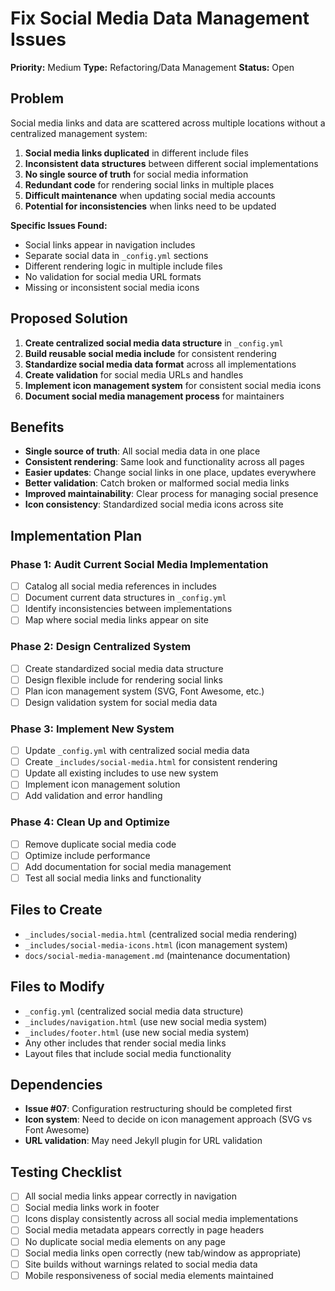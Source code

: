 # Fix Social Media Data Management Issues

**Priority:** Medium
**Type:** Refactoring/Data Management
**Status:** Open

## Problem

Social media links and data are scattered across multiple locations without a centralized management system:

1. **Social media links duplicated** in different include files
2. **Inconsistent data structures** between different social implementations
3. **No single source of truth** for social media information
4. **Redundant code** for rendering social links in multiple places
5. **Difficult maintenance** when updating social media accounts
6. **Potential for inconsistencies** when links need to be updated

**Specific Issues Found:**
- Social links appear in navigation includes
- Separate social data in `_config.yml` sections
- Different rendering logic in multiple include files
- No validation for social media URL formats
- Missing or inconsistent social media icons

## Proposed Solution

1. **Create centralized social media data structure** in `_config.yml`
2. **Build reusable social media include** for consistent rendering
3. **Standardize social media data format** across all implementations
4. **Create validation** for social media URLs and handles
5. **Implement icon management system** for consistent social media icons
6. **Document social media management process** for maintainers

## Benefits

- **Single source of truth**: All social media data in one place
- **Consistent rendering**: Same look and functionality across all pages
- **Easier updates**: Change social links in one place, updates everywhere
- **Better validation**: Catch broken or malformed social media links
- **Improved maintainability**: Clear process for managing social presence
- **Icon consistency**: Standardized social media icons across site

## Implementation Plan

### Phase 1: Audit Current Social Media Implementation
- [ ] Catalog all social media references in includes
- [ ] Document current data structures in `_config.yml`
- [ ] Identify inconsistencies between implementations
- [ ] Map where social media links appear on site

### Phase 2: Design Centralized System
- [ ] Create standardized social media data structure
- [ ] Design flexible include for rendering social links
- [ ] Plan icon management system (SVG, Font Awesome, etc.)
- [ ] Design validation system for social media data

### Phase 3: Implement New System
- [ ] Update `_config.yml` with centralized social media data
- [ ] Create `_includes/social-media.html` for consistent rendering
- [ ] Update all existing includes to use new system
- [ ] Implement icon management solution
- [ ] Add validation and error handling

### Phase 4: Clean Up and Optimize
- [ ] Remove duplicate social media code
- [ ] Optimize include performance
- [ ] Add documentation for social media management
- [ ] Test all social media links and functionality

## Files to Create

- `_includes/social-media.html` (centralized social media rendering)
- `_includes/social-media-icons.html` (icon management system)
- `docs/social-media-management.md` (maintenance documentation)

## Files to Modify

- `_config.yml` (centralized social media data structure)
- `_includes/navigation.html` (use new social media system)
- `_includes/footer.html` (use new social media system)
- Any other includes that render social media links
- Layout files that include social media functionality

## Dependencies

- **Issue #07**: Configuration restructuring should be completed first
- **Icon system**: Need to decide on icon management approach (SVG vs Font Awesome)
- **URL validation**: May need Jekyll plugin for URL validation

## Testing Checklist

- [ ] All social media links appear correctly in navigation
- [ ] Social media links work in footer
- [ ] Icons display consistently across all social media implementations
- [ ] Social media metadata appears correctly in page headers
- [ ] No duplicate social media elements on any page
- [ ] Social media links open correctly (new tab/window as appropriate)
- [ ] Site builds without warnings related to social media data
- [ ] Mobile responsiveness of social media elements maintained
